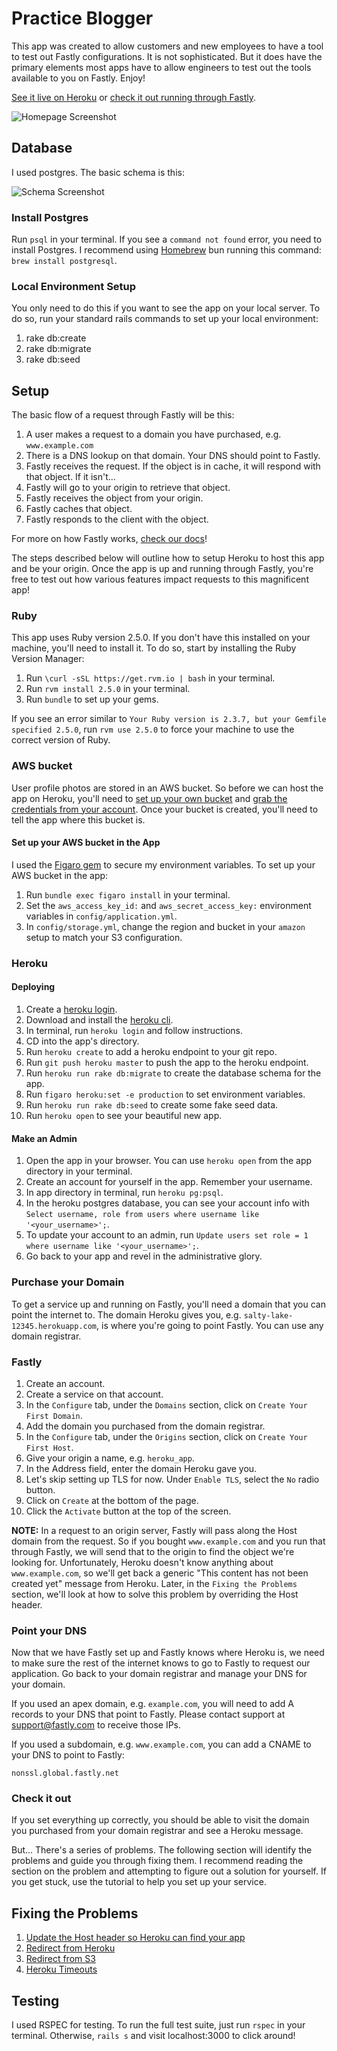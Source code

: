 # Practice Blogger

This app was created to allow customers and new employees to have a tool to test out Fastly configurations. It is not sophisticated. But it does have the primary elements most apps have to allow engineers to test out the tools available to you on Fastly. Enjoy!

[See it live on Heroku](https://sleepy-lake-50116.herokuapp.com/) or [check it out running through Fastly](http://practice-blogger.com).

![Homepage Screenshot](https://github.com/squeemishly/practice_blogger/blob/master/app/assets/images/app_screenshots/practice-blogger-home.png)

## Database

I used postgres. The basic schema is this:

![Schema Screenshot](https://github.com/squeemishly/practice_blogger/blob/master/app/assets/images/app_screenshots/schema.png)

### Install Postgres

Run `psql` in your terminal. If you see a `command not found` error, you need to install Postgres. I recommend using [Homebrew](https://brew.sh/) bun running this command: `brew install postgresql`.

### Local Environment Setup

You only need to do this if you want to see the app on your local server. To do so, run your standard rails commands to set up your local environment:

1. rake db:create
1. rake db:migrate
1. rake db:seed

## Setup

The basic flow of a request through Fastly will be this:

1. A user makes a request to a domain you have purchased, e.g. `www.example.com`
1. There is a DNS lookup on that domain. Your DNS should point to Fastly.
1. Fastly receives the request. If the object is in cache, it will respond with that object. If it isn't...
1. Fastly will go to your origin to retrieve that object.
1. Fastly receives the object from your origin.
1. Fastly caches that object.
1. Fastly responds to the client with the object.

For more on how Fastly works, [check our docs](https://docs.fastly.com/guides/basic-setup/getting-started-with-fastly)!

The steps described below will outline how to setup Heroku to host this app and be your origin. Once the app is up and running through Fastly, you're free to test out how various features impact requests to this magnificent app!

### Ruby

This app uses Ruby version 2.5.0. If you don't have this installed on your machine, you'll need to install it. To do so, start by installing the Ruby Version Manager:

1. Run `\curl -sSL https://get.rvm.io | bash` in your terminal.
1. Run `rvm install 2.5.0` in your terminal.
1. Run `bundle` to set up your gems.

If you see an error similar to `Your Ruby version is 2.3.7, but your Gemfile specified 2.5.0`, run `rvm use 2.5.0` to force your machine to use the correct version of Ruby.

### AWS bucket

User profile photos are stored in an AWS bucket. So before we can host the app on Heroku, you'll need to [set up your own bucket](https://docs.aws.amazon.com/AmazonS3/latest/user-guide/create-bucket.html) and [grab the credentials from your account](https://aws.amazon.com/blogs/security/wheres-my-secret-access-key/). Once your bucket is created, you'll need to tell the app where this bucket is.

#### Set up your AWS bucket in the App

I used the [Figaro gem](https://github.com/laserlemon/figaro) to secure my environment variables. To set up your AWS bucket in the app:

1. Run `bundle exec figaro install` in your terminal.
1. Set the `aws_access_key_id:` and `aws_secret_access_key:` environment variables in `config/application.yml`.
1. In `config/storage.yml`, change the region and bucket in your `amazon` setup to match your S3 configuration.

### Heroku

#### Deploying

1. Create a [heroku login](https://id.heroku.com/login).
1. Download and install the [heroku cli](https://devcenter.heroku.com/articles/heroku-cli#download-and-install).
1. In terminal, run `heroku login` and follow instructions.
1. CD into the app's directory.
1. Run `heroku create` to add a heroku endpoint to your git repo.
1. Run `git push heroku master` to push the app to the heroku endpoint.
1. Run `heroku run rake db:migrate` to create the database schema for the app.
1. Run `figaro heroku:set -e production` to set environment variables.
1. Run `heroku run rake db:seed` to create some fake seed data.
1. Run `heroku open` to see your beautiful new app.

#### Make an Admin

1. Open the app in your browser. You can use `heroku open` from the app directory in your terminal.
1. Create an account for yourself in the app. Remember your username.
1. In app directory in terminal, run `heroku pg:psql`.
1. In the heroku postgres database, you can see your account info with `Select username, role from users where username like '<your_username>';`.
1. To update your account to an admin, run `Update users set role = 1 where username like '<your_username>';`.
1. Go back to your app and revel in the administrative glory.

### Purchase your Domain

To get a service up and running on Fastly, you'll need a domain that you can point the internet to. The domain Heroku gives you, e.g. `salty-lake-12345.herokuapp.com`, is where you're going to point Fastly. You can use any domain registrar.

### Fastly

1. Create an account.
1. Create a service on that account.
1. In the `Configure` tab, under the `Domains` section, click on `Create Your First Domain`.
1. Add the domain you purchased from the domain registrar.
1. In the `Configure` tab, under the `Origins` section, click on `Create Your First Host`.
1. Give your origin a name, e.g. `heroku_app`.
1. In the Address field, enter the domain Heroku gave you.
1. Let's skip setting up TLS for now. Under `Enable TLS`, select the `No` radio button.
1. Click on `Create` at the bottom of the page.
1. Click the `Activate` button at the top of the screen.

**NOTE:** In a request to an origin server, Fastly will pass along the Host domain from the request. So if you bought `www.example.com` and you run that through Fastly, we will send that to the origin to find the object we're looking for. Unfortunately, Heroku doesn't know anything about `www.example.com`, so we'll get back a generic "This content has not been created yet" message from Heroku. Later, in the `Fixing the Problems` section, we'll look at how to solve this problem by overriding the Host header.

### Point your DNS

Now that we have Fastly set up and Fastly knows where Heroku is, we need to make sure the rest of the internet knows to go to Fastly to request our application. Go back to your domain registrar and manage your DNS for your domain.

If you used an apex domain, e.g. `example.com`, you will need to add A records to your DNS that point to Fastly. Please contact support at support@fastly.com to receive those IPs.

If you used a subdomain, e.g. `www.example.com`, you can add a CNAME to your DNS to point to Fastly:

```
nonssl.global.fastly.net
```

### Check it out

If you set everything up correctly, you should be able to visit the domain you purchased from your domain registrar and see a Heroku message.

But... There's a series of problems. The following section will identify the problems and guide you through fixing them. I recommend reading the section on the problem and attempting to figure out a solution for yourself. If you get stuck, use the tutorial to help you set up your service.

## Fixing the Problems

1. [Update the Host header so Heroku can find your app](/readmes/update_the_host.md)
1. [Redirect from Heroku](/readmes/heroku_redirect.md)
1. [Redirect from S3](/readmes/s3_redirect.md)
1. [Heroku Timeouts](/readmes/heroku_timeouts.md)

## Testing

I used RSPEC for testing. To run the full test suite, just run `rspec` in your terminal. Otherwise, `rails s` and visit localhost:3000 to click around!
